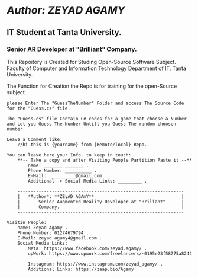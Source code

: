 # *Author: ZEYAD AGAMY*
## IT Student at Tanta University.
### Senior AR Developer at "Brilliant" Company.

This Repoitory is Created for Studing Open-Source Software Subject.
    Faculty of Computer and Information Technology Department of IT.
    Tanta University.

The Function for Creation the Repo is for training for the open-Source subject.

    please Enter The "GuessTheNumber" Folder and access The Source Code for the "Guess.cs" file.

    The "Guess.cs" file Contain C# codes for a game that choose a Number and Let you Guess The Number Untill you Guess The random choosen number.

    Leave a Comment like:
        //hi this is {yourname} from {Remote/local} Repo.
    
    You can leave here your Info. to keep in touch:
        **-- Take a copy and after Visiting People Partition Paste it --**
            name: _______ _______ .
            Phone Number: __________ .
            E-Mail: __________@gmail.com .
            Additional--> Social Media Links: _________ .

        ---------------------------------------------------------------
        |   *Author*: **ZEyAD AGAmY**                                 |
        |       Senior Augmented Reality Developer at "Briliant"      |
        |       Company.                                              |
        ---------------------------------------------------------------

    Visitin People:
        name: Zeyad Agamy .
        Phone Number: 01274679794 .
        E-Mail: zeyad.agamy4@gmail.com .
        Social Media Links: 
            Meta: https://www.facebook.com/zeyad.agamy/ .
            upWork: https://www.upwork.com/freelancers/~0195e23f58775a8244 .
            Instagram: https://www.instagram.com/zeyad_agamy/ .
            Additional Links: https://zaap.bio/Agamy
